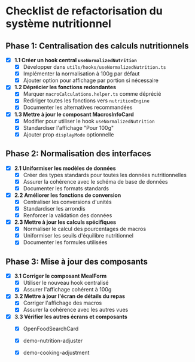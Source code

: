 # Checklist de refactorisation du système nutritionnel

## Phase 1: Centralisation des calculs nutritionnels

- [x] **1.1 Créer un hook central `useNormalizedNutrition`**
  - [x] Développer dans `utils/hooks/useNormalizedNutrition.ts`
  - [x] Implémenter la normalisation à 100g par défaut
  - [x] Ajouter option pour affichage par portion si nécessaire

- [x] **1.2 Déprécier les fonctions redondantes**
  - [x] Marquer `macroCalculations.helper.ts` comme déprécié
  - [x] Rediriger toutes les fonctions vers `nutritionEngine`
  - [x] Documenter les alternatives recommandées

- [x] **1.3 Mettre à jour le composant MacrosInfoCard**
  - [x] Modifier pour utiliser le hook `useNormalizedNutrition`
  - [x] Standardiser l'affichage "Pour 100g"
  - [x] Ajouter prop `displayMode` optionnelle

## Phase 2: Normalisation des interfaces

- [x] **2.1 Uniformiser les modèles de données**
  - [x] Créer des types standards pour toutes les données nutritionnelles
  - [x] Assurer la cohérence avec le schéma de base de données
  - [x] Documenter les formats standards

- [x] **2.2 Améliorer les fonctions de conversion**
  - [x] Centraliser les conversions d'unités
  - [x] Standardiser les arrondis
  - [x] Renforcer la validation des données

- [x] **2.3 Mettre à jour les calculs spécifiques**
  - [x] Normaliser le calcul des pourcentages de macros
  - [x] Uniformiser les seuils d'équilibre nutritionnel
  - [x] Documenter les formules utilisées

## Phase 3: Mise à jour des composants

- [x] **3.1 Corriger le composant MealForm**
  - [x] Utiliser le nouveau hook centralisé
  - [x] Assurer l'affichage cohérent à 100g

- [x] **3.2 Mettre à jour l'écran de détails du repas**
  - [x] Corriger l'affichage des macros
  - [x] Assurer la cohérence avec les autres vues

- [x] **3.3 Vérifier les autres écrans et composants**
  - [x] OpenFoodSearchCard
  - [x] demo-nutrition-adjuster
  - [x] demo-cooking-adjustment


